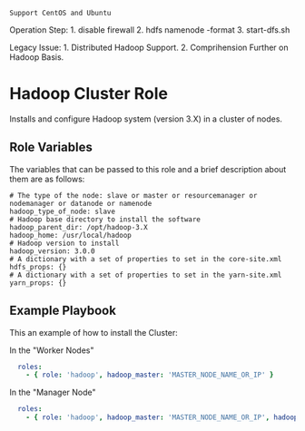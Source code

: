     Support CentOS and Ubuntu

Operation Step:
    1. disable firewall
    2. hdfs namenode -format
    3. start-dfs.sh 
    

Legacy Issue:
    1. Distributed Hadoop Support.
    2. Comprihension Further on Hadoop Basis.
    
Hadoop Cluster Role 
===================

Installs and configure Hadoop system (version 3.X) in a cluster of nodes.

Role Variables
--------------

The variables that can be passed to this role and a brief description about them are as follows:

	# The type of the node: slave or master or resourcemanager or nodemanager or datanode or namenode 
	hadoop_type_of_node: slave
	# Hadoop base directory to install the software
	hadoop_parent_dir: /opt/hadoop-3.X
	hadoop_home: /usr/local/hadoop
	# Hadoop version to install
	hadoop_version: 3.0.0
	# A dictionary with a set of properties to set in the core-site.xml
	hdfs_props: {}
	# A dictionary with a set of properties to set in the yarn-site.xml
	yarn_props: {}

Example Playbook
----------------

This an example of how to install the Cluster:

In the "Worker Nodes"
```yml
  roles:
    - { role: 'hadoop', hadoop_master: 'MASTER_NODE_NAME_OR_IP' }
```

In the "Manager Node"
```yml
  roles:
    - { role: 'hadoop', hadoop_master: 'MASTER_NODE_NAME_OR_IP', hadoop_type_of_node: 'master'}




